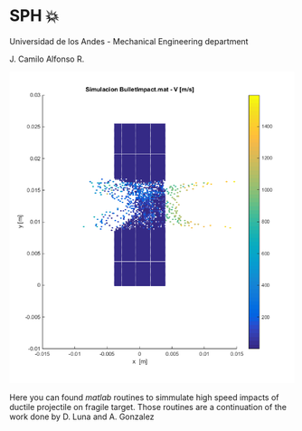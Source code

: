# SPH :boom:
Universidad de los Andes - Mechanical Engineering department

J. Camilo Alfonso R.


 ![SPH for high speed impact simmulations](/Simulations_data/2-BulletImpact/BulletImpact_data_final.bmp)
 
 Here you can found _matlab_ routines to simmulate high speed impacts of ductile projectile on fragile target. 
 Those routines are a continuation of the work done by D. Luna and A. Gonzalez
 
